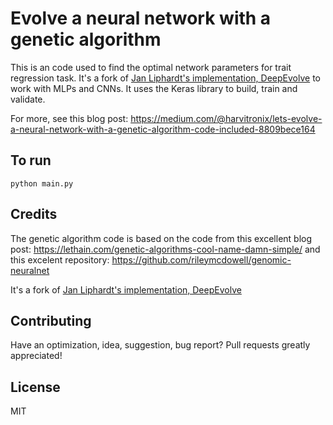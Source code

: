 # Evolve a neural network with a genetic algorithm

This is an code used to find the optimal network parameters for trait regression task. 
It's  a fork of [Jan Liphardt's implementation, DeepEvolve](https://github.com/jliphard/DeepEvolve) to work with MLPs and CNNs. It uses the Keras library to build, train and validate.


For more, see this blog post: 
https://medium.com/@harvitronix/lets-evolve-a-neural-network-with-a-genetic-algorithm-code-included-8809bece164



## To run


```python main.py```


## Credits

The genetic algorithm code is based on the code from this excellent blog post: https://lethain.com/genetic-algorithms-cool-name-damn-simple/ and this excelent repository: https://github.com/rileymcdowell/genomic-neuralnet

It's a fork of [Jan Liphardt's implementation, DeepEvolve](https://github.com/jliphard/DeepEvolve) 
## Contributing

Have an optimization, idea, suggestion, bug report? Pull requests greatly appreciated!

## License

MIT
